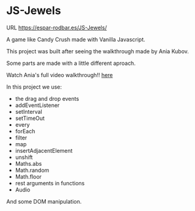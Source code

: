 # JS-Jewels

URL https://espar-rodbar.es/JS-Jewels/

A game like Candy Crush made with Vanilla Javascript.

This project was built after seeing the walkthrough made by Ania Kubov.

Some parts are made with a little different aproach.

Watch Ania's full video walkthrough!! [here](https://youtu.be/XD5sZWxwJUk)

In this project we use:

- the drag and drop events
- addEventListener
- setInterval
- setTimeOut
- every
- forEach
- filter
- map
- insertAdjacentElement
- unshift
- Maths.abs
- Math.random
- Math.floor
- rest arguments in functions
- Audio

And some DOM manipulation.
